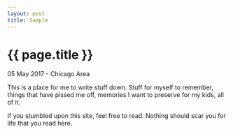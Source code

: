 ```yaml
---
layout: post
title: Sample
---
```


{{ page.title }}
================

<p class="meta">05 May 2017 - Chicago Area</p>

This is a place for me to write stuff down.  Stuff for myself to remember, things that have pissed me off, memories I want to preserve for my kids, all of it.

If you stumbled upon this site, feel free to read. Nothing should scar you for life that you read here.
